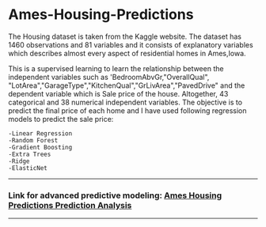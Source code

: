# Ames-Housing-Predictions
The Housing dataset is taken from the Kaggle website.
The dataset has 1460 observations and 81 variables and it consists of explanatory variables which describes almost every aspect of residential homes in Ames,Iowa.

This is a supervised learning to learn the relationship between the independent variables such as 'BedroomAbvGr,"OverallQual",
"LotArea","GarageType","KitchenQual","GrLivArea","PavedDrive" and the dependent variable which is Sale price of the house.
Altogether, 43 categorical and 38 numerical independent variables.
The objective is to predict the final price of each home and I have used following regression models to predict the sale price:
  
    -Linear Regression
    -Random Forest
    -Gradient Boosting
    -Extra Trees
    -Ridge
    -ElasticNet

<hr>
<h3>Link for advanced predictive modeling: <a href="https://kumarisandhya2003.github.io/Ames-Housing-Predictions/">Ames Housing Predictions Prediction Analysis</a> </strong></h3> <hr>
